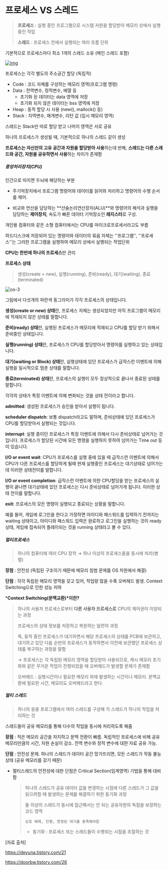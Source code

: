 # 프로세스 VS 스레드

> **프로세스** : 실행 중인 프로그램으로 시스템 자원을 할당받아 메모리 상에서 실행중인 작업
>
> **스레드** : 프로세스 안에서 실행되는 여러 흐름 단위



기본적으로 프로세스마다 최소 1개의 스레드 소유 (메인 스레드 포함)



[![img](https://camo.githubusercontent.com/3dc4ad61f03160c310a855a4bd68a9f2a2c9a4c7/68747470733a2f2f74312e6461756d63646e2e6e65742f6366696c652f746973746f72792f393938383931343635433637433330363036)](https://camo.githubusercontent.com/3dc4ad61f03160c310a855a4bd68a9f2a2c9a4c7/68747470733a2f2f74312e6461756d63646e2e6e65742f6366696c652f746973746f72792f393938383931343635433637433330363036)

프로세스는 각각 별도의 주소공간 할당 (독립적)

- Code : 코드 자체를 구성하는 메모리 영역(프로그램 명령)
- Data : 전역변수, 정적변수, 배열 등
  - 초기화 된 데이터는 data 영역에 저장
  - 초기화 되지 않은 데이터는 bss 영역에 저장
- Heap : 동적 할당 시 사용 (new(), mallock() 등)
- Stack : 지역변수, 매개변수, 리턴 값 (임시 메모리 영역)



스레드는 Stack만 따로 할당 받고 나머지 영역은 서로 공유



하나의 프로세스가 생성될 때, 기본적으로 하나의 스레드 같이 생성



**프로세스는 자신만의 고유 공간과 자원을 할당받아 사용**하는데 반해, **스레드는 다른 스레드와 공간, 자원을 공유하면서 사용**하는 차이가 존재함





##### 중앙처리장치(CPU)

인간으로 따지면 두뇌에 해당하는 부분

- 주기억장치에서 프로그램 명령어와 데이터를 읽어와 처리하고 명령어의 수행 순서를 제어.

- 비교와 연산을 담당하는 **산술논리연산장치(ALU)**와 명령어의 해석과 실행을 담당하는 **제어장치**, 속도가 빠른 데이터 기억장소인 **레지스터**로 구성.

개인용 컴퓨터와 같은 소형 컴퓨터에서는 CPU를 마이크로프로세서라고도 부름



하드디스크에 저장되어 있는 명령어와 데이터의 묶음 자체는 ''프로그램'', ''프로세스''는 그러한 프로그램을 실행하여 메모리 상에서 실행되는 작업단위



**CPU는 한번에 하나의 프로세스**만 관리





**프로세스 상태**

> 생성(create = new), 실행(running), 준비(ready), 대기(waiting), 종료(terminated) 

![os-3](https://user-images.githubusercontent.com/24764210/108018515-52e4e700-705b-11eb-907f-3cbdd3059b1a.jpg)

그림에서 다섯개의 파란색 동그라미가 각각 프로세스의 상태입니다.

**생성(create or new) 상태**란, 프로세스 자체는 생성되었지만 아직 프로그램이 메모리에 적재되지 않은 상태를 말합니다.

**준비(ready) 상태**란, 실행된 프로세스가 메모리에 적재되고 CPU를 할당 받기 위해서 준비중인 상태입니다.

**실행(running) 상태**란, 프로세스가 CPU를 할당받아서 명령어를 실행하고 있는 상태입니다.

**대기(waiting or Block) 상태**란, 실행상태에 있던 프로세스가 급작스런 이벤트에 의해 실행을 일시적으로 멈춘 상태를 말합니다.

**종료(terminated) 상태**란, 프로세스의 실행이 모두 정상적으로 끝나서 종료된 상태를 말합니다.



각각의 상태가 특정 이벤트에 의해 변화되는 것을 상태 전이라고 합니다.



**admitted**: 생성된 프로세스가 승인을 받아서 실행이 됩니다.

**scheduler dispatch**: 보통 dispatch라고도 말하며, 준비상태에 있던 프로세스가 CPU를 할당받아서 실행되는 것입니다.

**interrupt**: 실행 중이던 프로세스가 특정 이벤트에 의해서 다시 준비상태로 넘어가는 것입니다. 프로세스가 할당된 시간에 모든 명령을 실행하지 못하여 넘어가는 Time out 등이 있습니다.

**I/O or event wait**: CPU가 프로세스를 실행 중에 있을 때 급작스런 이벤트에 의해서 CPU가 다른 프로세스를 할당하게 될때 현재 실행중인 프로세스는 대기상태로 넘어가는데 이러한 상태전이를 말합니다.

**I/O or event completion**: 급작스런 이벤트에 의한 CPU할당을 받는 프로세스의 실행이 끝나면 대기상태에 있던 프로세스는 다시 준비상태로 넘어가게 됩니다. 이러한 상태 전이를 말합니다.

**exit**: 프로세스의 모든 명령이 실행되고 종료되는 상황을 말합니다.



예를 들어, 게임에 로그인을 한다고 가정하면 아이디와 패스워드를 입력하기 전까지는 waiting 상태이고, 아이디와 패스워드 입력은 완료하고 로그인을 실행하는 것이 ready 상태, 게임에 접속되어 플레이되는 것을 running 상태라고 볼 수 있다.





##### 멀티프로세스

> 하나의 컴퓨터에 여러 CPU 장착 → 하나 이상의 프로세스들을 동시에 처리(병렬)

**장점** : 안전성 (독립된 구조이기 때문에 메모리 침범 문제를 OS 차원에서 해결)

**단점** : 각각 독립된 메모리 영역을 갖고 있어, 작업량 많을 수록 오버헤드 발생. Context Switching으로 인한 성능 저하



***Context Switching(문맥교환)\*이란?**

> 하나의 사용자 프로세스로부터 **다른 사용자 프로세스로** CPU의 제어권이 이양되는 과정
>
> 프로세스의 상태 정보를 저장하고 복원하는 일련의 과정
>
> 즉, 동작 중인 프로세스가 대기하면서 해당 프로세스의 상태를 PCB에 보관하고, 대기하고 있던 다음 순번의 프로세스가 동작하면서 이전에 보관했던 프로세스 상태를 복구하는 과정을 말함
>
> → 프로세스는 각 독립된 메모리 영역을 할당받아 사용되므로, 캐시 메모리 초기화와 같은 무거운 작업이 진행되었을 때 오버헤드가 발생할 문제가 존재함
>
> 오버헤드 : 실행시간이나 필요한 메모리 외에 발생하는 시간이나 메모리. 문맥교환에 필요한 시간, 메모리도 오버헤드라고 한다.





##### 멀티 스레드

> 하나의 응용 프로그램에서 여러 스레드를 구성해 각 스레드가 하나의 작업을 처리하는 것

스레드들이 공유 메모리를 통해 다수의 작업을 동시에 처리하도록 해줌



**장점** : 적은 메모리 공간을 차지하고 문맥 전환이 빠름. 독립적인 프로세스에 비해 공유 메모리만큼의 시간, 자원 손실이 감소. 전역 변수와 정적 변수에 대한 자료 공유 가능.

**단점** : 안전성 문제. 하나의 스레드가 데이터 공간 망가뜨리면, 모든 스레드가 작동 불능 상태 (공유 메모리를 갖기 때문)

- 멀티스레드의 안전성에 대한 단점은 Critical Section(임계영역) 기법을 통해 대비함

  > 하나의 스레드가 공유 데이터 값을 변경하는 시점에 다른 스레드가 그 값을 읽으려할 때 발생하는 문제를 해결하기 위한 동기화 과정
  >
  > 둘 이상의 스레드가 동시에 접근해서는 안 되는 공유자원의 독점을 보장하는 코드 영역
  > ```
  > 상호 배제, 진행, 한정된 대기를 충족해야함
  > ```
  >
  > - 동기화 : 프로세스 또는 스레드들이 수행되는 시점을 조절하는 것





[자료 출처]

https://devuna.tistory.com/21

https://doorbw.tistory.com/26
